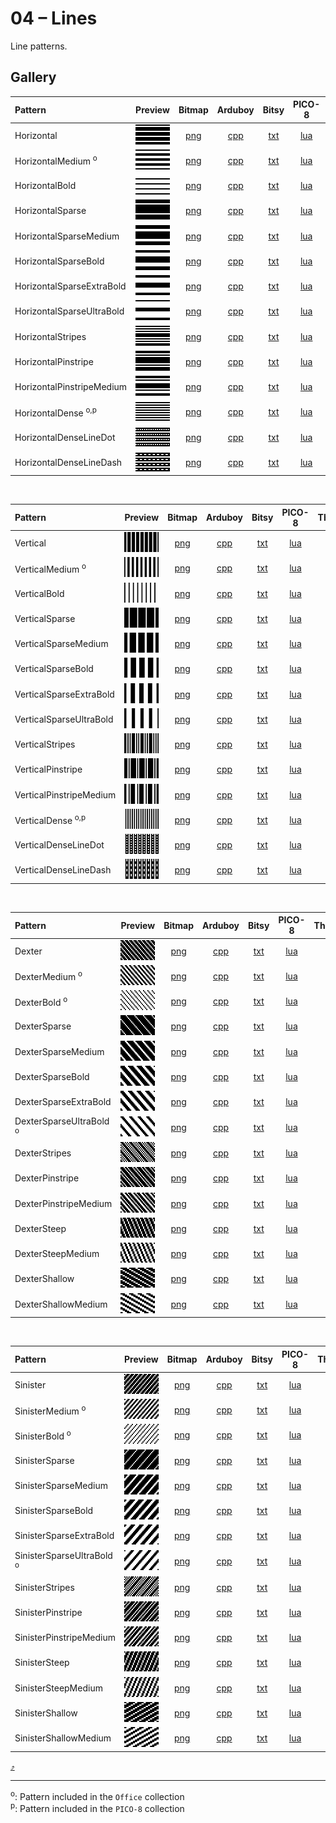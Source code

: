 # 04 – Lines

Line patterns.

## Gallery

| Pattern | Preview | Bitmap | Arduboy | Bitsy | PICO-8 | Thumby |
| :--- | :---: | :---: | :---: | :---: | :---: | :---: |
| Horizontal | <img src="../previews/Horizontal.png" width="64" height="32" loading="lazy" alt="" role="none"> | [png](png/Horizontal.png) | [cpp](Lines.h#L12-L24) | [txt](Lines.bitsy.txt#L5-L14) | [lua](lines.p8.lua#L7-L20) | [py](Lines.thumby.py#L5-L16) |
| HorizontalMedium <sup>o</sup>| <img src="../previews/HorizontalMedium.png" width="64" height="32" loading="lazy" alt="" role="none"> | [png](png/HorizontalMedium.png) | [cpp](Lines.h#L26-L38) | [txt](Lines.bitsy.txt#L16-L25) | [lua](lines.p8.lua#L22-L35) | [py](Lines.thumby.py#L18-L29) |
| HorizontalBold | <img src="../previews/HorizontalBold.png" width="64" height="32" loading="lazy" alt="" role="none"> | [png](png/HorizontalBold.png) | [cpp](Lines.h#L40-L52) | [txt](Lines.bitsy.txt#L27-L36) | [lua](lines.p8.lua#L37-L50) | [py](Lines.thumby.py#L31-L42) |
| HorizontalSparse | <img src="../previews/HorizontalSparse.png" width="64" height="32" loading="lazy" alt="" role="none"> | [png](png/HorizontalSparse.png) | [cpp](Lines.h#L54-L65) | [txt](Lines.bitsy.txt#L38-L47) | [lua](lines.p8.lua#L52-L64) | [py](Lines.thumby.py#L44-L55) |
| HorizontalSparseMedium | <img src="../previews/HorizontalSparseMedium.png" width="64" height="32" loading="lazy" alt="" role="none"> | [png](png/HorizontalSparseMedium.png) | [cpp](Lines.h#L67-L78) | [txt](Lines.bitsy.txt#L49-L58) | [lua](lines.p8.lua#L66-L78) | [py](Lines.thumby.py#L57-L68) |
| HorizontalSparseBold | <img src="../previews/HorizontalSparseBold.png" width="64" height="32" loading="lazy" alt="" role="none"> | [png](png/HorizontalSparseBold.png) | [cpp](Lines.h#L80-L91) | [txt](Lines.bitsy.txt#L60-L69) | [lua](lines.p8.lua#L80-L92) | [py](Lines.thumby.py#L70-L81) |
| HorizontalSparseExtraBold | <img src="../previews/HorizontalSparseExtraBold.png" width="64" height="32" loading="lazy" alt="" role="none"> | [png](png/HorizontalSparseExtraBold.png) | [cpp](Lines.h#L93-L104) | [txt](Lines.bitsy.txt#L71-L80) | [lua](lines.p8.lua#L94-L106) | [py](Lines.thumby.py#L83-L94) |
| HorizontalSparseUltraBold | <img src="../previews/HorizontalSparseUltraBold.png" width="64" height="32" loading="lazy" alt="" role="none"> | [png](png/HorizontalSparseUltraBold.png) | [cpp](Lines.h#L106-L117) | [txt](Lines.bitsy.txt#L82-L91) | [lua](lines.p8.lua#L108-L120) | [py](Lines.thumby.py#L96-L107) |
| HorizontalStripes | <img src="../previews/HorizontalStripes.png" width="64" height="32" loading="lazy" alt="" role="none"> | [png](png/HorizontalStripes.png) | [cpp](Lines.h#L119-L130) | [txt](Lines.bitsy.txt#L93-L102) | [lua](lines.p8.lua#L122-L134) | [py](Lines.thumby.py#L109-L120) |
| HorizontalPinstripe | <img src="../previews/HorizontalPinstripe.png" width="64" height="32" loading="lazy" alt="" role="none"> | [png](png/HorizontalPinstripe.png) | [cpp](Lines.h#L132-L143) | [txt](Lines.bitsy.txt#L104-L113) | [lua](lines.p8.lua#L136-L148) | [py](Lines.thumby.py#L122-L133) |
| HorizontalPinstripeMedium | <img src="../previews/HorizontalPinstripeMedium.png" width="64" height="32" loading="lazy" alt="" role="none"> | [png](png/HorizontalPinstripeMedium.png) | [cpp](Lines.h#L145-L156) | [txt](Lines.bitsy.txt#L115-L124) | [lua](lines.p8.lua#L150-L162) | [py](Lines.thumby.py#L135-L146) |
| HorizontalDense <sup>o,p</sup>| <img src="../previews/HorizontalDense.png" width="64" height="32" loading="lazy" alt="" role="none"> | [png](png/HorizontalDense.png) | [cpp](Lines.h#L158-L170) | [txt](Lines.bitsy.txt#L126-L135) | [lua](lines.p8.lua#L164-L177) | [py](Lines.thumby.py#L148-L159) |
| HorizontalDenseLineDot | <img src="../previews/HorizontalDenseLineDot.png" width="64" height="32" loading="lazy" alt="" role="none"> | [png](png/HorizontalDenseLineDot.png) | [cpp](Lines.h#L172-L184) | [txt](Lines.bitsy.txt#L137-L146) | [lua](lines.p8.lua#L179-L192) | [py](Lines.thumby.py#L161-L172) |
| HorizontalDenseLineDash | <img src="../previews/HorizontalDenseLineDash.png" width="64" height="32" loading="lazy" alt="" role="none"> | [png](png/HorizontalDenseLineDash.png) | [cpp](Lines.h#L186-L198) | [txt](Lines.bitsy.txt#L148-L157) | [lua](lines.p8.lua#L194-L207) | [py](Lines.thumby.py#L174-L185) |

<br>

| Pattern | Preview | Bitmap | Arduboy | Bitsy | PICO-8 | Thumby |
| :--- | :---: | :---: | :---: | :---: | :---: | :---: |
| Vertical | <img src="../previews/Vertical.png" width="64" height="32" loading="lazy" alt="" role="none"> | [png](png/Vertical.png) | [cpp](Lines.h#L200-L212) | [txt](Lines.bitsy.txt#L159-L168) | [lua](lines.p8.lua#L209-L222) | [py](Lines.thumby.py#L187-L198) |
| VerticalMedium <sup>o</sup>| <img src="../previews/VerticalMedium.png" width="64" height="32" loading="lazy" alt="" role="none"> | [png](png/VerticalMedium.png) | [cpp](Lines.h#L214-L226) | [txt](Lines.bitsy.txt#L170-L179) | [lua](lines.p8.lua#L224-L237) | [py](Lines.thumby.py#L200-L211) |
| VerticalBold | <img src="../previews/VerticalBold.png" width="64" height="32" loading="lazy" alt="" role="none"> | [png](png/VerticalBold.png) | [cpp](Lines.h#L228-L240) | [txt](Lines.bitsy.txt#L181-L190) | [lua](lines.p8.lua#L239-L252) | [py](Lines.thumby.py#L213-L224) |
| VerticalSparse | <img src="../previews/VerticalSparse.png" width="64" height="32" loading="lazy" alt="" role="none"> | [png](png/VerticalSparse.png) | [cpp](Lines.h#L242-L253) | [txt](Lines.bitsy.txt#L192-L201) | [lua](lines.p8.lua#L254-L266) | [py](Lines.thumby.py#L226-L237) |
| VerticalSparseMedium | <img src="../previews/VerticalSparseMedium.png" width="64" height="32" loading="lazy" alt="" role="none"> | [png](png/VerticalSparseMedium.png) | [cpp](Lines.h#L255-L266) | [txt](Lines.bitsy.txt#L203-L212) | [lua](lines.p8.lua#L268-L280) | [py](Lines.thumby.py#L239-L250) |
| VerticalSparseBold | <img src="../previews/VerticalSparseBold.png" width="64" height="32" loading="lazy" alt="" role="none"> | [png](png/VerticalSparseBold.png) | [cpp](Lines.h#L268-L279) | [txt](Lines.bitsy.txt#L214-L223) | [lua](lines.p8.lua#L282-L294) | [py](Lines.thumby.py#L252-L263) |
| VerticalSparseExtraBold | <img src="../previews/VerticalSparseExtraBold.png" width="64" height="32" loading="lazy" alt="" role="none"> | [png](png/VerticalSparseExtraBold.png) | [cpp](Lines.h#L281-L292) | [txt](Lines.bitsy.txt#L225-L234) | [lua](lines.p8.lua#L296-L308) | [py](Lines.thumby.py#L265-L276) |
| VerticalSparseUltraBold | <img src="../previews/VerticalSparseUltraBold.png" width="64" height="32" loading="lazy" alt="" role="none"> | [png](png/VerticalSparseUltraBold.png) | [cpp](Lines.h#L294-L305) | [txt](Lines.bitsy.txt#L236-L245) | [lua](lines.p8.lua#L310-L322) | [py](Lines.thumby.py#L278-L289) |
| VerticalStripes | <img src="../previews/VerticalStripes.png" width="64" height="32" loading="lazy" alt="" role="none"> | [png](png/VerticalStripes.png) | [cpp](Lines.h#L307-L318) | [txt](Lines.bitsy.txt#L247-L256) | [lua](lines.p8.lua#L324-L336) | [py](Lines.thumby.py#L291-L302) |
| VerticalPinstripe | <img src="../previews/VerticalPinstripe.png" width="64" height="32" loading="lazy" alt="" role="none"> | [png](png/VerticalPinstripe.png) | [cpp](Lines.h#L320-L331) | [txt](Lines.bitsy.txt#L258-L267) | [lua](lines.p8.lua#L338-L350) | [py](Lines.thumby.py#L304-L315) |
| VerticalPinstripeMedium | <img src="../previews/VerticalPinstripeMedium.png" width="64" height="32" loading="lazy" alt="" role="none"> | [png](png/VerticalPinstripeMedium.png) | [cpp](Lines.h#L333-L344) | [txt](Lines.bitsy.txt#L269-L278) | [lua](lines.p8.lua#L352-L364) | [py](Lines.thumby.py#L317-L328) |
| VerticalDense <sup>o,p</sup>| <img src="../previews/VerticalDense.png" width="64" height="32" loading="lazy" alt="" role="none"> | [png](png/VerticalDense.png) | [cpp](Lines.h#L346-L358) | [txt](Lines.bitsy.txt#L280-L289) | [lua](lines.p8.lua#L366-L379) | [py](Lines.thumby.py#L330-L341) |
| VerticalDenseLineDot | <img src="../previews/VerticalDenseLineDot.png" width="64" height="32" loading="lazy" alt="" role="none"> | [png](png/VerticalDenseLineDot.png) | [cpp](Lines.h#L360-L372) | [txt](Lines.bitsy.txt#L291-L300) | [lua](lines.p8.lua#L381-L394) | [py](Lines.thumby.py#L343-L354) |
| VerticalDenseLineDash | <img src="../previews/VerticalDenseLineDash.png" width="64" height="32" loading="lazy" alt="" role="none"> | [png](png/VerticalDenseLineDash.png) | [cpp](Lines.h#L374-L386) | [txt](Lines.bitsy.txt#L302-L311) | [lua](lines.p8.lua#L396-L409) | [py](Lines.thumby.py#L356-L367) |

<br>

| Pattern | Preview | Bitmap | Arduboy | Bitsy | PICO-8 | Thumby |
| :--- | :---: | :---: | :---: | :---: | :---: | :---: |
| Dexter | <img src="../previews/Dexter.png" width="64" height="32" loading="lazy" alt="" role="none"> | [png](png/Dexter.png) | [cpp](Lines.h#L388-L400) | [txt](Lines.bitsy.txt#L313-L322) | [lua](lines.p8.lua#L411-L424) | [py](Lines.thumby.py#L369-L380) |
| DexterMedium <sup>o</sup>| <img src="../previews/DexterMedium.png" width="64" height="32" loading="lazy" alt="" role="none"> | [png](png/DexterMedium.png) | [cpp](Lines.h#L402-L414) | [txt](Lines.bitsy.txt#L324-L333) | [lua](lines.p8.lua#L426-L439) | [py](Lines.thumby.py#L382-L393) |
| DexterBold <sup>o</sup>| <img src="../previews/DexterBold.png" width="64" height="32" loading="lazy" alt="" role="none"> | [png](png/DexterBold.png) | [cpp](Lines.h#L416-L428) | [txt](Lines.bitsy.txt#L335-L344) | [lua](lines.p8.lua#L441-L454) | [py](Lines.thumby.py#L395-L406) |
| DexterSparse | <img src="../previews/DexterSparse.png" width="64" height="32" loading="lazy" alt="" role="none"> | [png](png/DexterSparse.png) | [cpp](Lines.h#L430-L441) | [txt](Lines.bitsy.txt#L346-L355) | [lua](lines.p8.lua#L456-L468) | [py](Lines.thumby.py#L408-L419) |
| DexterSparseMedium | <img src="../previews/DexterSparseMedium.png" width="64" height="32" loading="lazy" alt="" role="none"> | [png](png/DexterSparseMedium.png) | [cpp](Lines.h#L443-L454) | [txt](Lines.bitsy.txt#L357-L366) | [lua](lines.p8.lua#L470-L482) | [py](Lines.thumby.py#L421-L432) |
| DexterSparseBold | <img src="../previews/DexterSparseBold.png" width="64" height="32" loading="lazy" alt="" role="none"> | [png](png/DexterSparseBold.png) | [cpp](Lines.h#L456-L467) | [txt](Lines.bitsy.txt#L368-L377) | [lua](lines.p8.lua#L484-L496) | [py](Lines.thumby.py#L434-L445) |
| DexterSparseExtraBold | <img src="../previews/DexterSparseExtraBold.png" width="64" height="32" loading="lazy" alt="" role="none"> | [png](png/DexterSparseExtraBold.png) | [cpp](Lines.h#L469-L480) | [txt](Lines.bitsy.txt#L379-L388) | [lua](lines.p8.lua#L498-L510) | [py](Lines.thumby.py#L447-L458) |
| DexterSparseUltraBold <sup>o</sup>| <img src="../previews/DexterSparseUltraBold.png" width="64" height="32" loading="lazy" alt="" role="none"> | [png](png/DexterSparseUltraBold.png) | [cpp](Lines.h#L482-L493) | [txt](Lines.bitsy.txt#L390-L399) | [lua](lines.p8.lua#L512-L524) | [py](Lines.thumby.py#L460-L471) |
| DexterStripes | <img src="../previews/DexterStripes.png" width="64" height="32" loading="lazy" alt="" role="none"> | [png](png/DexterStripes.png) | [cpp](Lines.h#L495-L506) | [txt](Lines.bitsy.txt#L401-L410) | [lua](lines.p8.lua#L526-L538) | [py](Lines.thumby.py#L473-L484) |
| DexterPinstripe | <img src="../previews/DexterPinstripe.png" width="64" height="32" loading="lazy" alt="" role="none"> | [png](png/DexterPinstripe.png) | [cpp](Lines.h#L508-L519) | [txt](Lines.bitsy.txt#L412-L421) | [lua](lines.p8.lua#L540-L552) | [py](Lines.thumby.py#L486-L497) |
| DexterPinstripeMedium | <img src="../previews/DexterPinstripeMedium.png" width="64" height="32" loading="lazy" alt="" role="none"> | [png](png/DexterPinstripeMedium.png) | [cpp](Lines.h#L521-L532) | [txt](Lines.bitsy.txt#L423-L432) | [lua](lines.p8.lua#L554-L566) | [py](Lines.thumby.py#L499-L510) |
| DexterSteep | <img src="../previews/DexterSteep.png" width="64" height="32" loading="lazy" alt="" role="none"> | [png](png/DexterSteep.png) | [cpp](Lines.h#L534-L545) | [txt](Lines.bitsy.txt#L434-L443) | [lua](lines.p8.lua#L568-L580) | [py](Lines.thumby.py#L512-L523) |
| DexterSteepMedium | <img src="../previews/DexterSteepMedium.png" width="64" height="32" loading="lazy" alt="" role="none"> | [png](png/DexterSteepMedium.png) | [cpp](Lines.h#L547-L558) | [txt](Lines.bitsy.txt#L445-L454) | [lua](lines.p8.lua#L582-L594) | [py](Lines.thumby.py#L525-L536) |
| DexterShallow | <img src="../previews/DexterShallow.png" width="64" height="32" loading="lazy" alt="" role="none"> | [png](png/DexterShallow.png) | [cpp](Lines.h#L560-L571) | [txt](Lines.bitsy.txt#L456-L465) | [lua](lines.p8.lua#L596-L608) | [py](Lines.thumby.py#L538-L549) |
| DexterShallowMedium | <img src="../previews/DexterShallowMedium.png" width="64" height="32" loading="lazy" alt="" role="none"> | [png](png/DexterShallowMedium.png) | [cpp](Lines.h#L573-L584) | [txt](Lines.bitsy.txt#L467-L476) | [lua](lines.p8.lua#L610-L622) | [py](Lines.thumby.py#L551-L562) |

<br>

| Pattern | Preview | Bitmap | Arduboy | Bitsy | PICO-8 | Thumby |
| :--- | :---: | :---: | :---: | :---: | :---: | :---: |
| Sinister | <img src="../previews/Sinister.png" width="64" height="32" loading="lazy" alt="" role="none"> | [png](png/Sinister.png) | [cpp](Lines.h#L586-L598) | [txt](Lines.bitsy.txt#L478-L487) | [lua](lines.p8.lua#L624-L637) | [py](Lines.thumby.py#L564-L575) |
| SinisterMedium <sup>o</sup>| <img src="../previews/SinisterMedium.png" width="64" height="32" loading="lazy" alt="" role="none"> | [png](png/SinisterMedium.png) | [cpp](Lines.h#L600-L612) | [txt](Lines.bitsy.txt#L489-L498) | [lua](lines.p8.lua#L639-L652) | [py](Lines.thumby.py#L577-L588) |
| SinisterBold <sup>o</sup>| <img src="../previews/SinisterBold.png" width="64" height="32" loading="lazy" alt="" role="none"> | [png](png/SinisterBold.png) | [cpp](Lines.h#L614-L626) | [txt](Lines.bitsy.txt#L500-L509) | [lua](lines.p8.lua#L654-L667) | [py](Lines.thumby.py#L590-L601) |
| SinisterSparse | <img src="../previews/SinisterSparse.png" width="64" height="32" loading="lazy" alt="" role="none"> | [png](png/SinisterSparse.png) | [cpp](Lines.h#L628-L639) | [txt](Lines.bitsy.txt#L511-L520) | [lua](lines.p8.lua#L669-L681) | [py](Lines.thumby.py#L603-L614) |
| SinisterSparseMedium | <img src="../previews/SinisterSparseMedium.png" width="64" height="32" loading="lazy" alt="" role="none"> | [png](png/SinisterSparseMedium.png) | [cpp](Lines.h#L641-L652) | [txt](Lines.bitsy.txt#L522-L531) | [lua](lines.p8.lua#L683-L695) | [py](Lines.thumby.py#L616-L627) |
| SinisterSparseBold | <img src="../previews/SinisterSparseBold.png" width="64" height="32" loading="lazy" alt="" role="none"> | [png](png/SinisterSparseBold.png) | [cpp](Lines.h#L654-L665) | [txt](Lines.bitsy.txt#L533-L542) | [lua](lines.p8.lua#L697-L709) | [py](Lines.thumby.py#L629-L640) |
| SinisterSparseExtraBold | <img src="../previews/SinisterSparseExtraBold.png" width="64" height="32" loading="lazy" alt="" role="none"> | [png](png/SinisterSparseExtraBold.png) | [cpp](Lines.h#L667-L678) | [txt](Lines.bitsy.txt#L544-L553) | [lua](lines.p8.lua#L711-L723) | [py](Lines.thumby.py#L642-L653) |
| SinisterSparseUltraBold <sup>o</sup>| <img src="../previews/SinisterSparseUltraBold.png" width="64" height="32" loading="lazy" alt="" role="none"> | [png](png/SinisterSparseUltraBold.png) | [cpp](Lines.h#L680-L691) | [txt](Lines.bitsy.txt#L555-L564) | [lua](lines.p8.lua#L725-L737) | [py](Lines.thumby.py#L655-L666) |
| SinisterStripes | <img src="../previews/SinisterStripes.png" width="64" height="32" loading="lazy" alt="" role="none"> | [png](png/SinisterStripes.png) | [cpp](Lines.h#L693-L704) | [txt](Lines.bitsy.txt#L566-L575) | [lua](lines.p8.lua#L739-L751) | [py](Lines.thumby.py#L668-L679) |
| SinisterPinstripe | <img src="../previews/SinisterPinstripe.png" width="64" height="32" loading="lazy" alt="" role="none"> | [png](png/SinisterPinstripe.png) | [cpp](Lines.h#L706-L717) | [txt](Lines.bitsy.txt#L577-L586) | [lua](lines.p8.lua#L753-L765) | [py](Lines.thumby.py#L681-L692) |
| SinisterPinstripeMedium | <img src="../previews/SinisterPinstripeMedium.png" width="64" height="32" loading="lazy" alt="" role="none"> | [png](png/SinisterPinstripeMedium.png) | [cpp](Lines.h#L719-L730) | [txt](Lines.bitsy.txt#L588-L597) | [lua](lines.p8.lua#L767-L779) | [py](Lines.thumby.py#L694-L705) |
| SinisterSteep | <img src="../previews/SinisterSteep.png" width="64" height="32" loading="lazy" alt="" role="none"> | [png](png/SinisterSteep.png) | [cpp](Lines.h#L732-L743) | [txt](Lines.bitsy.txt#L599-L608) | [lua](lines.p8.lua#L781-L793) | [py](Lines.thumby.py#L707-L718) |
| SinisterSteepMedium | <img src="../previews/SinisterSteepMedium.png" width="64" height="32" loading="lazy" alt="" role="none"> | [png](png/SinisterSteepMedium.png) | [cpp](Lines.h#L745-L756) | [txt](Lines.bitsy.txt#L610-L619) | [lua](lines.p8.lua#L795-L807) | [py](Lines.thumby.py#L720-L731) |
| SinisterShallow | <img src="../previews/SinisterShallow.png" width="64" height="32" loading="lazy" alt="" role="none"> | [png](png/SinisterShallow.png) | [cpp](Lines.h#L758-L769) | [txt](Lines.bitsy.txt#L621-L630) | [lua](lines.p8.lua#L809-L821) | [py](Lines.thumby.py#L733-L744) |
| SinisterShallowMedium | <img src="../previews/SinisterShallowMedium.png" width="64" height="32" loading="lazy" alt="" role="none"> | [png](png/SinisterShallowMedium.png) | [cpp](Lines.h#L771-L782) | [txt](Lines.bitsy.txt#L632-L641) | [lua](lines.p8.lua#L823-L835) | [py](Lines.thumby.py#L746-L757) |

[`⤴`](#gallery)

---

<sup>o</sup>: Pattern included in the `Office` collection  
<sup>p</sup>: Pattern included in the `PICO-8` collection 

<br>
